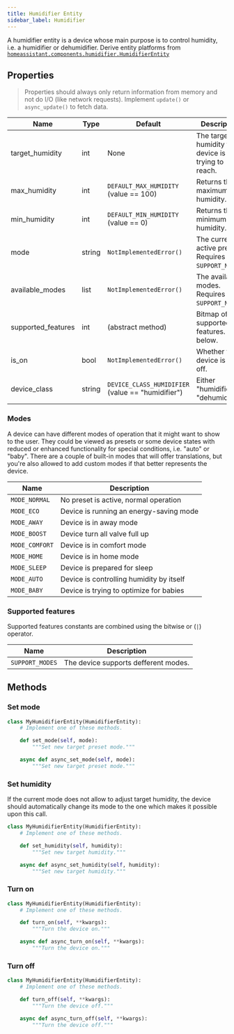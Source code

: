 ```yaml
---
title: Humidifier Entity
sidebar_label: Humidifier
---
```


A humidifier entity is a device whose main purpose is to control humidity, i.e. a humidifier or dehumidifier. Derive entity platforms from [`homeassistant.components.humidifier.HumidifierEntity`](https://github.com/home-assistant/home-assistant/blob/master/homeassistant/components/humidifier/__init__.py)

## Properties

> Properties should always only return information from memory and not do I/O (like network requests). Implement `update()` or `async_update()` to fetch data.

| Name                    | Type   | Default                                           | Description                                                                               |
| ----------------------- | ------ | ------------------------------------------------- | ----------------------------------------------------------------------------------------- |
| target_humidity         | int    | None                                              | The target humidity the device is trying to reach.                                        |
| max_humidity            | int    | `DEFAULT_MAX_HUMIDITY` (value == 100)             | Returns the maximum humidity.                                                             |
| min_humidity            | int    | `DEFAULT_MIN_HUMIDITY` (value == 0)               | Returns the minimum humidity.                                                             |
| mode                    | string | `NotImplementedError()`                           | The current active preset. Requires `SUPPORT_MODES`.                                      |
| available_modes         | list   | `NotImplementedError()`                           | The available modes. Requires `SUPPORT_MODES`.                                            |
| supported_features      | int    | (abstract method)                                 | Bitmap of supported features. See below.                                                  |
| is_on                   | bool   | `NotImplementedError()`                           | Whether the device is on or off.                                                          |
| device_class            | string | `DEVICE_CLASS_HUMIDIFIER` (value == "humidifier") | Either "humidifier" or "dehumidifier"                                                     |

### Modes

A device can have different modes of operation that it might want to show to the user. They could be viewed as presets or some device states with reduced or enhanced functionality for special conditions, i.e. "auto" or "baby". There are a couple of built-in modes that will offer translations, but you're also allowed to add custom modes if that better represents the device.

| Name           | Description                              |
| -------------- | ---------------------------------------  |
| `MODE_NORMAL`  | No preset is active, normal operation    |
| `MODE_ECO`     | Device is running an energy-saving mode  |
| `MODE_AWAY`    | Device is in away mode                   |
| `MODE_BOOST`   | Device turn all valve full up            |
| `MODE_COMFORT` | Device is in comfort mode                |
| `MODE_HOME`    | Device is in home mode                   |
| `MODE_SLEEP`   | Device is prepared for sleep             |
| `MODE_AUTO`    | Device is controlling humidity by itself |
| `MODE_BABY`    | Device is trying to optimize for babies  |

### Supported features

Supported features constants are combined using the bitwise or (`|`) operator.

| Name                      | Description                                |
| ------------------------- | ------------------------------------------ |
| `SUPPORT_MODES`           | The device supports defferent modes.       |


## Methods

### Set mode

```python
class MyHumidifierEntity(HumidifierEntity):
    # Implement one of these methods.

    def set_mode(self, mode):
        """Set new target preset mode."""

    async def async_set_mode(self, mode):
        """Set new target preset mode."""
```

### Set humidity

If the current mode does not allow to adjust target humidity, the device should automatically change its mode to the one which makes it possible upon this call.

```python
class MyHumidifierEntity(HumidifierEntity):
    # Implement one of these methods.

    def set_humidity(self, humidity):
        """Set new target humidity."""

    async def async_set_humidity(self, humidity):
        """Set new target humidity."""
```

### Turn on

```python
class MyHumidifierEntity(HumidifierEntity):
    # Implement one of these methods.

    def turn_on(self, **kwargs):
        """Turn the device on."""

    async def async_turn_on(self, **kwargs):
        """Turn the device on."""
```

### Turn off

```python
class MyHumidifierEntity(HumidifierEntity):
    # Implement one of these methods.

    def turn_off(self, **kwargs):
        """Turn the device off."""

    async def async_turn_off(self, **kwargs):
        """Turn the device off."""
```
